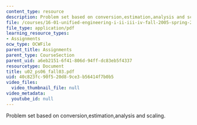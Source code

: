 ```yaml
---
content_type: resource
description: Problem set based on conversion,estimation,analysis and scaling.
file: /courses/16-01-unified-engineering-i-ii-iii-iv-fall-2005-spring-2006/40c823fc90f520d89ce3b56414f7b0b5_u02_ps06_fall03.pdf
file_type: application/pdf
learning_resource_types:
- Assignments
ocw_type: OCWFile
parent_title: Assignments
parent_type: CourseSection
parent_uid: a6eb2151-6f41-806d-94ff-dc83eb5f4337
resourcetype: Document
title: u02_ps06_fall03.pdf
uid: 40c823fc-90f5-20d8-9ce3-b56414f7b0b5
video_files:
  video_thumbnail_file: null
video_metadata:
  youtube_id: null
---
```

Problem set based on conversion,estimation,analysis and scaling.